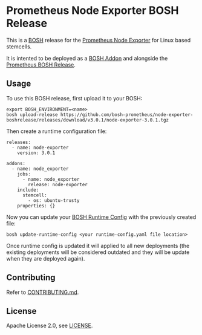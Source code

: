 # Prometheus Node Exporter BOSH Release

This is a [BOSH](http://bosh.io/) release for the [Prometheus Node Exporter](https://github.com/prometheus/node_exporter) for Linux based stemcells.

It is intented to be deployed as a [BOSH Addon](http://bosh.io/docs/runtime-config.html#addons) and alongside the [Prometheus BOSH Release](https://github.com/bosh-prometheus/prometheus-boshrelease).

## Usage

To use this BOSH release, first upload it to your BOSH:

```
export BOSH_ENVIRONMENT=<name>
bosh upload-release https://github.com/bosh-prometheus/node-exporter-boshrelease/releases/download/v3.0.1/node-exporter-3.0.1.tgz
```

Then create a runtime configuration file:

```
releases:
  - name: node-exporter
    version: 3.0.1

addons:
  - name: node_exporter
    jobs:
      - name: node_exporter
        release: node-exporter
    include:
      stemcell:
        - os: ubuntu-trusty
    properties: {}
```

Now you can update your [BOSH Runtime Config](http://bosh.io/docs/runtime-config.html) with the previously created file:

```
bosh update-runtime-config <your runtime-config.yaml file location>
```

Once runtime config is updated it will applied to all new deployments (the existing deployments will be considered outdated and they will be update when they are deployed again).

## Contributing

Refer to [CONTRIBUTING.md](https://github.com/bosh-prometheus/node-exporter-boshrelease/blob/master/CONTRIBUTING.md).

## License

Apache License 2.0, see [LICENSE](https://github.com/bosh-prometheus/node-exporter-boshrelease/blob/master/LICENSE).
